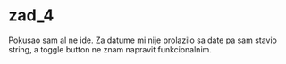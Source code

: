 # zad_4

Pokusao sam al ne ide. Za datume mi nije prolazilo sa date pa sam stavio string, a toggle button ne znam napravit funkcionalnim.
